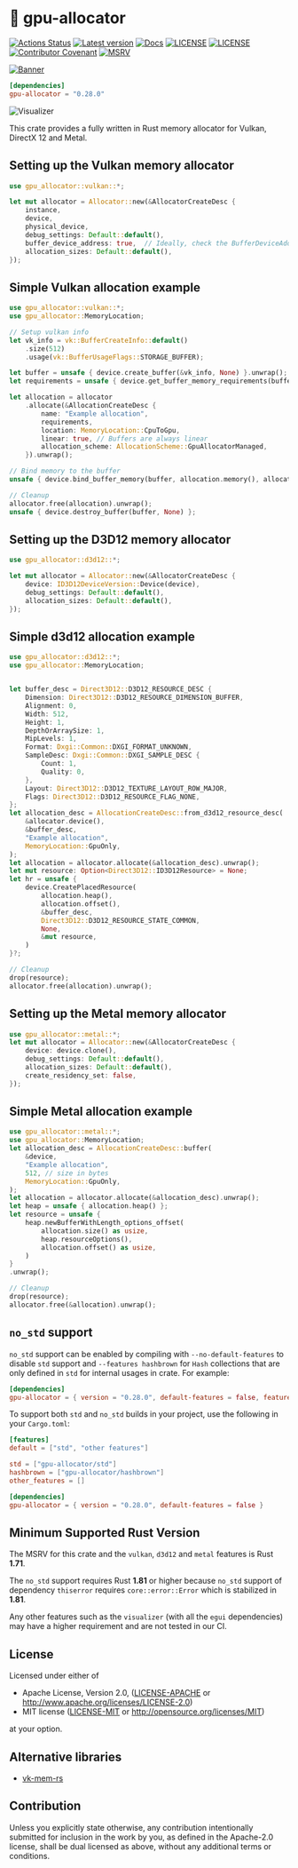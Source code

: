 # 📒 gpu-allocator

[![Actions Status](https://img.shields.io/github/actions/workflow/status/Traverse-Research/gpu-allocator/ci.yml?branch=main&logo=github)](https://github.com/Traverse-Research/gpu-allocator/actions)
[![Latest version](https://img.shields.io/crates/v/gpu-allocator.svg?logo=rust)](https://crates.io/crates/gpu-allocator)
[![Docs](https://img.shields.io/docsrs/gpu-allocator?logo=docs.rs)](https://docs.rs/gpu-allocator/)
[![LICENSE](https://img.shields.io/badge/license-MIT-blue.svg)](LICENSE-MIT)
[![LICENSE](https://img.shields.io/badge/license-apache-blue.svg?logo=apache)](LICENSE-APACHE)
[![Contributor Covenant](https://img.shields.io/badge/contributor%20covenant-v1.4%20adopted-ff69b4.svg)](../main/CODE_OF_CONDUCT.md)
[![MSRV](https://img.shields.io/badge/rustc-1.71.0+-ab6000.svg)](https://blog.rust-lang.org/2023/07/13/Rust-1.71.0.html)

[![Banner](banner.png)](https://traverseresearch.nl)

```toml
[dependencies]
gpu-allocator = "0.28.0"
```

![Visualizer](visualizer.png)

This crate provides a fully written in Rust memory allocator for Vulkan, DirectX 12 and Metal.

## Setting up the Vulkan memory allocator

```rust
use gpu_allocator::vulkan::*;

let mut allocator = Allocator::new(&AllocatorCreateDesc {
    instance,
    device,
    physical_device,
    debug_settings: Default::default(),
    buffer_device_address: true,  // Ideally, check the BufferDeviceAddressFeatures struct.
    allocation_sizes: Default::default(),
});
```

## Simple Vulkan allocation example

```rust
use gpu_allocator::vulkan::*;
use gpu_allocator::MemoryLocation;

// Setup vulkan info
let vk_info = vk::BufferCreateInfo::default()
    .size(512)
    .usage(vk::BufferUsageFlags::STORAGE_BUFFER);

let buffer = unsafe { device.create_buffer(&vk_info, None) }.unwrap();
let requirements = unsafe { device.get_buffer_memory_requirements(buffer) };

let allocation = allocator
    .allocate(&AllocationCreateDesc {
        name: "Example allocation",
        requirements,
        location: MemoryLocation::CpuToGpu,
        linear: true, // Buffers are always linear
        allocation_scheme: AllocationScheme::GpuAllocatorManaged,
    }).unwrap();

// Bind memory to the buffer
unsafe { device.bind_buffer_memory(buffer, allocation.memory(), allocation.offset()).unwrap() };

// Cleanup
allocator.free(allocation).unwrap();
unsafe { device.destroy_buffer(buffer, None) };
```

## Setting up the D3D12 memory allocator

```rust
use gpu_allocator::d3d12::*;

let mut allocator = Allocator::new(&AllocatorCreateDesc {
    device: ID3D12DeviceVersion::Device(device),
    debug_settings: Default::default(),
    allocation_sizes: Default::default(),
});
```

## Simple d3d12 allocation example

```rust
use gpu_allocator::d3d12::*;
use gpu_allocator::MemoryLocation;


let buffer_desc = Direct3D12::D3D12_RESOURCE_DESC {
    Dimension: Direct3D12::D3D12_RESOURCE_DIMENSION_BUFFER,
    Alignment: 0,
    Width: 512,
    Height: 1,
    DepthOrArraySize: 1,
    MipLevels: 1,
    Format: Dxgi::Common::DXGI_FORMAT_UNKNOWN,
    SampleDesc: Dxgi::Common::DXGI_SAMPLE_DESC {
        Count: 1,
        Quality: 0,
    },
    Layout: Direct3D12::D3D12_TEXTURE_LAYOUT_ROW_MAJOR,
    Flags: Direct3D12::D3D12_RESOURCE_FLAG_NONE,
};
let allocation_desc = AllocationCreateDesc::from_d3d12_resource_desc(
    &allocator.device(),
    &buffer_desc,
    "Example allocation",
    MemoryLocation::GpuOnly,
);
let allocation = allocator.allocate(&allocation_desc).unwrap();
let mut resource: Option<Direct3D12::ID3D12Resource> = None;
let hr = unsafe {
    device.CreatePlacedResource(
        allocation.heap(),
        allocation.offset(),
        &buffer_desc,
        Direct3D12::D3D12_RESOURCE_STATE_COMMON,
        None,
        &mut resource,
    )
}?;

// Cleanup
drop(resource);
allocator.free(allocation).unwrap();
```

## Setting up the Metal memory allocator

```rust
use gpu_allocator::metal::*;
let mut allocator = Allocator::new(&AllocatorCreateDesc {
    device: device.clone(),
    debug_settings: Default::default(),
    allocation_sizes: Default::default(),
    create_residency_set: false,
});
```

## Simple Metal allocation example

```rust
use gpu_allocator::metal::*;
use gpu_allocator::MemoryLocation;
let allocation_desc = AllocationCreateDesc::buffer(
    &device,
    "Example allocation",
    512, // size in bytes
    MemoryLocation::GpuOnly,
);
let allocation = allocator.allocate(&allocation_desc).unwrap();
let heap = unsafe { allocation.heap() };
let resource = unsafe {
    heap.newBufferWithLength_options_offset(
        allocation.size() as usize,
        heap.resourceOptions(),
        allocation.offset() as usize,
    )
}
.unwrap();

// Cleanup
drop(resource);
allocator.free(&allocation).unwrap();
```

## `no_std` support

`no_std` support can be enabled by compiling with `--no-default-features` to disable `std` support and `--features hashbrown` for `Hash` collections that are only defined in `std` for internal usages in crate. For example:

```toml
[dependencies]
gpu-allocator = { version = "0.28.0", default-features = false, features = ["hashbrown", "other features"] }
```

To support both `std` and `no_std` builds in your project, use the following in your `Cargo.toml`:

```toml
[features]
default = ["std", "other features"]

std = ["gpu-allocator/std"]
hashbrown = ["gpu-allocator/hashbrown"]
other_features = []

[dependencies]
gpu-allocator = { version = "0.28.0", default-features = false }
```

## Minimum Supported Rust Version

The MSRV for this crate and the `vulkan`, `d3d12` and `metal` features is Rust **1.71**.

The `no_std` support requires Rust **1.81** or higher because `no_std` support of dependency `thiserror` requires `core::error::Error` which is stabilized in **1.81**.

Any other features such as the `visualizer` (with all the `egui` dependencies) may have a higher requirement and are not tested in our CI.

## License

Licensed under either of

- Apache License, Version 2.0, ([LICENSE-APACHE](../master/LICENSE-APACHE) or http://www.apache.org/licenses/LICENSE-2.0)
- MIT license ([LICENSE-MIT](../master/LICENSE-MIT) or http://opensource.org/licenses/MIT)

at your option.

## Alternative libraries

- [vk-mem-rs](https://github.com/gwihlidal/vk-mem-rs)

## Contribution

Unless you explicitly state otherwise, any contribution intentionally
submitted for inclusion in the work by you, as defined in the Apache-2.0
license, shall be dual licensed as above, without any additional terms or
conditions.
